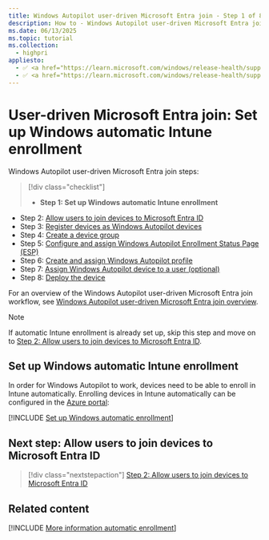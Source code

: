 ```yaml
---
title: Windows Autopilot user-driven Microsoft Entra join - Step 1 of 8 - Set up Windows automatic Intune enrollment
description: How to - Windows Autopilot user-driven Microsoft Entra join - Step 1 of 8 - Set up Windows automatic Intune enrollment.
ms.date: 06/13/2025
ms.topic: tutorial
ms.collection:
  - highpri
appliesto:
  - ✅ <a href="https://learn.microsoft.com/windows/release-health/supported-versions-windows-client" target="_blank">Windows 11</a>
  - ✅ <a href="https://learn.microsoft.com/windows/release-health/supported-versions-windows-client" target="_blank">Windows 10</a>
---
```


# User-driven Microsoft Entra join: Set up Windows automatic Intune enrollment

Windows Autopilot user-driven Microsoft Entra join steps:
> [!div class="checklist"]
>
> - **Step 1: Set up Windows automatic Intune enrollment**

- Step 2: [Allow users to join devices to Microsoft Entra ID](azure-ad-join-allow-users-to-join.md)
- Step 3: [Register devices as Windows Autopilot devices](azure-ad-join-register-device.md)
- Step 4: [Create a device group](azure-ad-join-device-group.md)
- Step 5: [Configure and assign Windows Autopilot Enrollment Status Page (ESP)](azure-ad-join-esp.md)
- Step 6: [Create and assign Windows Autopilot profile](azure-ad-join-autopilot-profile.md)
- Step 7: [Assign Windows Autopilot device to a user (optional)](azure-ad-join-assign-device-to-user.md)
- Step 8: [Deploy the device](azure-ad-join-deploy-device.md)

For an overview of the Windows Autopilot user-driven Microsoft Entra join workflow, see [Windows Autopilot user-driven Microsoft Entra join overview](azure-ad-join-workflow.md#workflow).

> [!NOTE]
>
> If automatic Intune enrollment is already set up, skip this step and move on to [Step 2: Allow users to join devices to Microsoft Entra ID](azure-ad-join-allow-users-to-join.md).

## Set up Windows automatic Intune enrollment

In order for Windows Autopilot to work, devices need to be able to enroll in Intune automatically. Enrolling devices in Intune automatically can be configured in the [Azure portal](https://portal.azure.com):

[!INCLUDE [Set up Windows automatic enrollment](../../includes/automatic-intune-enrollment.md)]

## Next step: Allow users to join devices to Microsoft Entra ID

> [!div class="nextstepaction"]
> [Step 2: Allow users to join devices to Microsoft Entra ID](azure-ad-join-allow-users-to-join.md)

## Related content

[!INCLUDE [More information automatic enrollment](../../includes/more-info-automatic-enrollment.md)]
